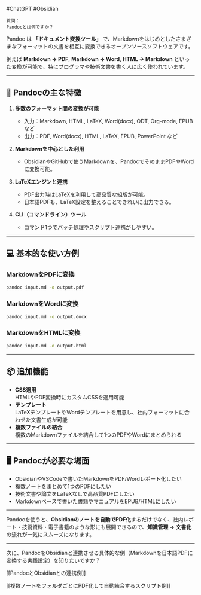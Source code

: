 #ChatGPT #Obsidian 

```
質問：
Pandocとは何ですか？
```

Pandoc は **「ドキュメント変換ツール」** で、Markdownをはじめとしたさまざまなフォーマットの文書を相互に変換できるオープンソースソフトウェアです。

例えば **Markdown → PDF**, **Markdown → Word**, **HTML → Markdown** といった変換が可能で、特にプログラマや技術文書を書く人に広く使われています。

---

## 🔑 Pandocの主な特徴

1. **多数のフォーマット間の変換が可能**
    - 入力：Markdown, HTML, LaTeX, Word(docx), ODT, Org-mode, EPUB など
    - 出力：PDF, Word(docx), HTML, LaTeX, EPUB, PowerPoint など
        
2. **Markdownを中心とした利用**
    - ObsidianやGitHubで使うMarkdownを、PandocでそのままPDFやWordに変換可能。
        
3. **LaTeXエンジンと連携**
    - PDF出力時はLaTeXを利用して高品質な組版が可能。
    - 日本語PDFも、LaTeX設定を整えることできれいに出力できる。
        
4. **CLI（コマンドライン）ツール**
    - コマンド1つでバッチ処理やスクリプト連携がしやすい。


---

## 💻 基本的な使い方例

### MarkdownをPDFに変換

```bash
pandoc input.md -o output.pdf
```

### MarkdownをWordに変換

```bash
pandoc input.md -o output.docx
```

### MarkdownをHTMLに変換

```bash
pandoc input.md -o output.html
```

---

## 📦 追加機能

- **CSS適用**  
    HTMLやPDF変換時にカスタムCSSを適用可能
- **テンプレート**  
    LaTeXテンプレートやWordテンプレートを用意し、社内フォーマットに合わせた文書生成が可能
- **複数ファイルの結合**  
    複数のMarkdownファイルを結合して1つのPDFやWordにまとめられる


---

## 🖥 Pandocが必要な場面

- ObsidianやVSCodeで書いたMarkdownをPDF/Wordレポート化したい
- 複数ノートをまとめて1つのPDFにしたい
- 技術文書や論文をLaTeXなしで高品質PDFにしたい
- Markdownベースで書いた書籍やマニュアルをEPUB/HTMLにしたい

---

Pandocを使うと、**Obsidianのノートを自動でPDF化**するだけでなく、社内レポート・技術資料・電子書籍のような形にも展開できるので、**知識管理 → 文書化**の流れが一気にスムーズになります。

---

次に、PandocをObsidianと連携させる具体的な例（Markdownを日本語PDFに変換する実践設定）を知りたいですか？


[[PandocとObsidianとの連携例]]

[[複数ノートをフォルダごとにPDF化して自動結合するスクリプト例]]
